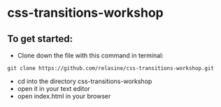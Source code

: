 # css-transitions-workshop

## To get started:

* Clone down the file with this command in terminal:

` git clone https://github.com/relasine/css-transitions-workshop.git `

* cd into the directory css-transitions-workshop
* open it in your text editor
* open index.html in your browser
